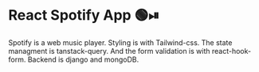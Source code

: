 # React Spotify App 🟢⏯

   Spotify is a web music player. Styling is with Tailwind-css. The
              state managment is tanstack-query. And the form validation is with
              react-hook-form. Backend is django and mongoDB.

